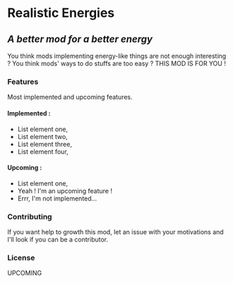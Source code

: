 # Realistic Energies
## _A better mod for a better energy_

You think mods implementing energy-like things are not enough interesting ?
You think mods' ways to do stuffs are too easy ?
THIS MOD IS FOR YOU !

### Features

Most implemented and upcoming features.

#### Implemented :
 
* List element one,
* List element two,
* List element three,
* List element four,

#### Upcoming :

* List element one,
* Yeah ! I'm an upcoming feature !
* Errr, I'm not implemented...

### Contributing

If you want help to growth this mod, let an issue with your motivations and I'll look if you can be a contributor.

### License

UPCOMING
